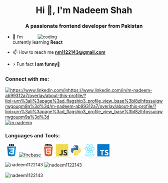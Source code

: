 
<h1 align="center">Hi 👋, I'm Nadeem Shah</h1>
<h3 align="center">A passionate frontend developer from Pakistan</h3> 
<img align="right" alt="coding" width="400"  src="https://user-images.githubusercontent.com/55389276/140866485-8fb1c876-9a8f-4d6a-98dc-08c4981eaf70.gif">

- 🌱 I’m currently learning **React**

- 📫 How to reach me **nm1122143@gmail.com**

- ⚡ Fun fact **I am funny🤣**

<h3 align="left">Connect with me:</h3>
<p align="left">
<a href="https://linkedin.com/in/https://www.linkedin.com/inhttps://www.linkedin.com/in/m-nadeem-ab99312a7/overlay/about-this-profile/?lipi=urn%3ali%3apage%3ad_flagship3_profile_view_base%3bl8zlhfpssuiqwrwgoupm9a%3d%3d/m-nadeem-ab99312a7/overlay/about-this-profile/?lipi=urn%3ali%3apage%3ad_flagship3_profile_view_base%3bl8zlhfpssuiqwrwgoupm9a%3d%3d" target="blank"><img align="center" src="https://raw.githubusercontent.com/rahuldkjain/github-profile-readme-generator/master/src/images/icons/Social/linked-in-alt.svg" alt="https://www.linkedin.com/inhttps://www.linkedin.com/in/m-nadeem-ab99312a7/overlay/about-this-profile/?lipi=urn%3ali%3apage%3ad_flagship3_profile_view_base%3bl8zlhfpssuiqwrwgoupm9a%3d%3d/m-nadeem-ab99312a7/overlay/about-this-profile/?lipi=urn%3ali%3apage%3ad_flagship3_profile_view_base%3bl8zlhfpssuiqwrwgoupm9a%3d%3d" height="30" width="40" /></a>
<a href="https://fb.com/m.nadeem" target="blank"><img align="center" src="https://raw.githubusercontent.com/rahuldkjain/github-profile-readme-generator/master/src/images/icons/Social/facebook.svg" alt="m.nadeem" height="30" width="40" /></a>
</p>

<h3 align="left">Languages and Tools:</h3>
<p align="left"> <a href="https://www.w3schools.com/css/" target="_blank" rel="noreferrer"> <img src="https://raw.githubusercontent.com/devicons/devicon/master/icons/css3/css3-original-wordmark.svg" alt="css3" width="40" height="40"/> </a> <a href="https://firebase.google.com/" target="_blank" rel="noreferrer"> <img src="https://www.vectorlogo.zone/logos/firebase/firebase-icon.svg" alt="firebase" width="40" height="40"/> </a> <a href="https://www.w3.org/html/" target="_blank" rel="noreferrer"> <img src="https://raw.githubusercontent.com/devicons/devicon/master/icons/html5/html5-original-wordmark.svg" alt="html5" width="40" height="40"/> </a> <a href="https://developer.mozilla.org/en-US/docs/Web/JavaScript" target="_blank" rel="noreferrer"> <img src="https://raw.githubusercontent.com/devicons/devicon/master/icons/javascript/javascript-original.svg" alt="javascript" width="40" height="40"/> </a> <a href="https://www.python.org" target="_blank" rel="noreferrer"> <img src="https://raw.githubusercontent.com/devicons/devicon/master/icons/python/python-original.svg" alt="python" width="40" height="40"/> </a> <a href="https://reactjs.org/" target="_blank" rel="noreferrer"> <img src="https://raw.githubusercontent.com/devicons/devicon/master/icons/react/react-original-wordmark.svg" alt="react" width="40" height="40"/> </a> <a href="https://www.typescriptlang.org/" target="_blank" rel="noreferrer"> <img src="https://raw.githubusercontent.com/devicons/devicon/master/icons/typescript/typescript-original.svg" alt="typescript" width="40" height="40"/> </a> </p>

<p><img align="left" src="https://github-readme-stats.vercel.app/api/top-langs?username=nadeem1122143&show_icons=true&locale=en&layout=compact" alt="nadeem1122143" /></p>

<p>&nbsp;<img align="center" src="https://github-readme-stats.vercel.app/api?username=nadeem1122143&show_icons=true&locale=en" alt="nadeem1122143" /></p>

<p><img align="center" src="https://github-readme-streak-stats.herokuapp.com/?user=nadeem1122143&" alt="nadeem1122143" /></p>

